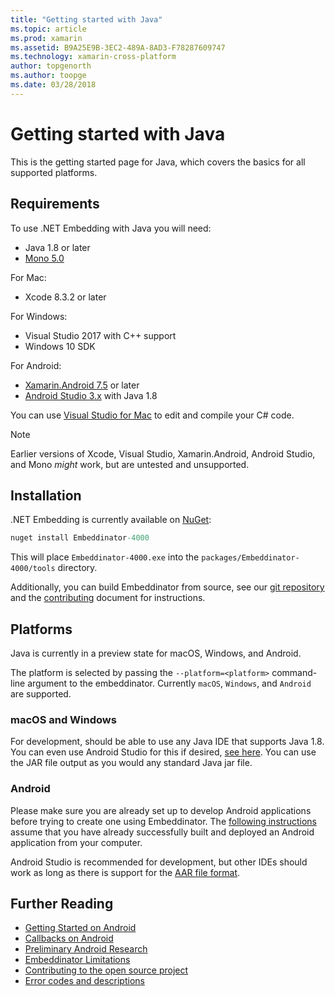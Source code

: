 ```yaml
---
title: "Getting started with Java"
ms.topic: article
ms.prod: xamarin
ms.assetid: B9A25E9B-3EC2-489A-8AD3-F78287609747
ms.technology: xamarin-cross-platform
author: topgenorth
ms.author: toopge
ms.date: 03/28/2018
---
```


# Getting started with Java


This is the getting started page for Java, which covers the basics for all supported platforms.

## Requirements

To use .NET Embedding with Java you will need:

* Java 1.8 or later
* [Mono 5.0](http://www.mono-project.com/download/)

For Mac:
* Xcode 8.3.2 or later

For Windows:
* Visual Studio 2017 with C++ support
* Windows 10 SDK

For Android:
* [Xamarin.Android 7.5](https://www.visualstudio.com/xamarin/) or later
* [Android Studio 3.x](https://developer.android.com/studio/index.html) with Java 1.8

You can use [Visual Studio for Mac](https://www.visualstudio.com/vs/visual-studio-mac/) to edit and compile your C# code.

> [!NOTE]
> Earlier versions of Xcode, Visual Studio, Xamarin.Android, Android Studio, and Mono _might_ work, but are untested and unsupported.

## Installation

.NET Embedding is currently available on [NuGet](https://www.nuget.org/packages/Embeddinator-4000/):

```csharp
nuget install Embeddinator-4000
```
This will place `Embeddinator-4000.exe` into the `packages/Embeddinator-4000/tools` directory.

Additionally, you can build Embeddinator from source, see our [git repository](https://github.com/mono/Embeddinator-4000/) and the [contributing](https://github.com/mono/Embeddinator-4000/blob/master/docs/Contributing.md) document for instructions.

## Platforms

Java is currently in a preview state for macOS, Windows, and Android.

The platform is selected by passing the `--platform=<platform>` command-line argument to the embeddinator. Currently `macOS`, `Windows`, and `Android` are supported.

### macOS and Windows

For development, should be able to use any Java IDE that supports Java 1.8. You can even use Android Studio for this if desired, [see here](https://stackoverflow.com/questions/16626810/can-android-studio-be-used-to-run-standard-java-projects). You can use the JAR file output as you would any standard Java jar file.

### Android

Please make sure you are already set up to develop Android applications before trying to create one using Embeddinator. The [following instructions](~/tools/dotnet-embedding/get-started/java/android.md) assume that you have already successfully built and deployed an Android application from your computer.

Android Studio is recommended for development, but other IDEs should work as long as there is support for the [AAR file format](https://developer.android.com/studio/projects/android-library.html).

## Further Reading

* [Getting Started on Android](~/tools/dotnet-embedding/get-started/java/android.md)
* [Callbacks on Android](~/tools/dotnet-embedding/android/callbacks.md)
* [Preliminary Android Research](~/tools/dotnet-embedding/android/index.md)
* [Embeddinator Limitations](~/tools/dotnet-embedding/limitations.md)
* [Contributing to the open source project](https://github.com/mono/Embeddinator-4000/blob/master/docs/Contributing.md)
* [Error codes and descriptions](~/tools/dotnet-embedding/errors.md)
